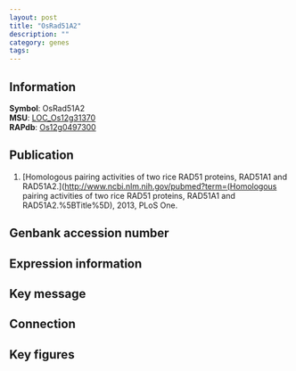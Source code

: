 ```yaml
---
layout: post
title: "OsRad51A2"
description: ""
category: genes
tags: 
---
```


## Information
__Symbol__: OsRad51A2  
__MSU__: [LOC_Os12g31370](http://rice.plantbiology.msu.edu/cgi-bin/ORF_infopage.cgi?orf=LOC_Os12g31370)  
__RAPdb__: [Os12g0497300](http://rapdb.dna.affrc.go.jp/viewer/gbrowse_details/irgsp1?name=Os12g0497300)  

## Publication
1. [Homologous pairing activities of two rice RAD51 proteins, RAD51A1 and RAD51A2.](http://www.ncbi.nlm.nih.gov/pubmed?term=(Homologous pairing activities of two rice RAD51 proteins, RAD51A1 and RAD51A2.%5BTitle%5D), 2013, PLoS One.

## Genbank accession number

## Expression information

## Key message

## Connection

## Key figures


